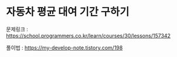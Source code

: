 # 자동차 평균 대여 기간 구하기

문제링크 : https://school.programmers.co.kr/learn/courses/30/lessons/157342

풀이법 : https://my-develop-note.tistory.com/198
